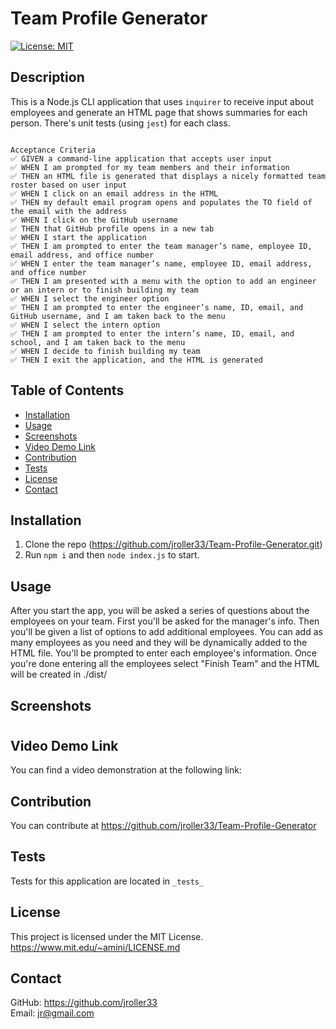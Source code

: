# Team Profile Generator
[![License: MIT](https://img.shields.io/badge/License-MIT-blue.svg)](https://opensource.org/licenses/MIT)
## Description

This is a Node.js CLI application that uses `inquirer` to receive input about employees and generate an HTML page that shows summaries for each person. There's unit tests (using `jest`) for each class. 

```

Acceptance Criteria
✅ GIVEN a command-line application that accepts user input
✅ WHEN I am prompted for my team members and their information
✅ THEN an HTML file is generated that displays a nicely formatted team roster based on user input
✅ WHEN I click on an email address in the HTML
✅ THEN my default email program opens and populates the TO field of the email with the address
✅ WHEN I click on the GitHub username
✅ THEN that GitHub profile opens in a new tab
✅ WHEN I start the application
✅ THEN I am prompted to enter the team manager’s name, employee ID, email address, and office number
✅ WHEN I enter the team manager’s name, employee ID, email address, and office number
✅ THEN I am presented with a menu with the option to add an engineer or an intern or to finish building my team
✅ WHEN I select the engineer option
✅ THEN I am prompted to enter the engineer’s name, ID, email, and GitHub username, and I am taken back to the menu
✅ WHEN I select the intern option
✅ THEN I am prompted to enter the intern’s name, ID, email, and school, and I am taken back to the menu
✅ WHEN I decide to finish building my team
✅ THEN I exit the application, and the HTML is generated

```
## Table of Contents
- [Installation](#installation)
- [Usage](#usage)
- [Screenshots](#screenshots)
- [Video Demo Link](#video-demo-link)
- [Contribution](#contribution)
- [Tests](#tests)
- [License](#license)
- [Contact](#contact)

## Installation
1. Clone the repo (https://github.com/jroller33/Team-Profile-Generator.git)
2. Run `npm i` and then `node index.js` to start.

## Usage
After you start the app, you will be asked a series of questions about the employees on your team. First you'll be asked for the manager's info. Then you'll be given a list of options to add additional employees. You can add as many employees as you need and they will be dynamically added to the HTML file. You'll be prompted to enter each employee's information. Once you're done entering all the employees select "Finish Team" and the HTML will be created in ./dist/
## Screenshots

#
## Video Demo Link
You can find a video demonstration at the following link: <br/>

## Contribution
You can contribute at https://github.com/jroller33/Team-Profile-Generator

## Tests
Tests for this application are located in `_tests_`<br/>
## License
This project is licensed under the MIT License. <br/>
https://www.mit.edu/~amini/LICENSE.md

## Contact
GitHub: https://github.com/jroller33 <br/>
Email: jr@gmail.com